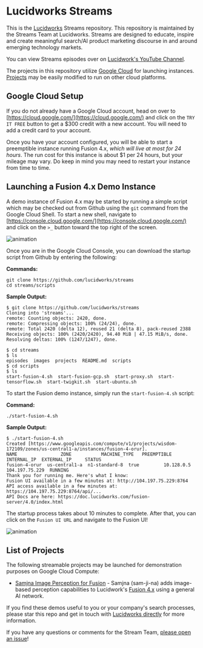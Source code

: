 # Lucidworks Streams
This is the [Lucidworks](https://lucidworks.com/) Streams repository. This repository is maintained by the Streams Team at Lucidworks. Streams are designed to educate, inspire and create meaningful search/AI product marketing discourse in and around emerging technology markets.

You can view Streams episodes over on [Lucidwork's YouTube Channel](https://www.youtube.com/user/LucidWorksSearch).

The projects in this repository utilize [Google Cloud](https://cloud.google.com/) for launching instances. [Projects](https://github.com/lucidworks/streams/blob/master/README.md#list-of-projects) may be easily modified to run on other cloud platforms.

## Google Cloud Setup
If you do not already have a Google Cloud account, head on over to [https://cloud.google.com/](https://cloud.google.com/) and click on the `TRY IT FREE` button to get a $300 credit with a new account. You will need to add a credit card to your account.

Once you have your account configured, you will be able to start a preemptible instance running Fusion 4.x, *which will live at most for 24 hours*. The run cost for this instance is about $1 per 24 hours, but your mileage may vary. Do keep in mind you may need to restart your instance from time to time.

## Launching a Fusion 4.x Demo Instance
A demo instance of Fusion 4.x may be started by running a simple script which may be checked out from Github using the `git` command from the Google Cloud Shell. To start a new shell, navigate to [https://console.cloud.google.com/](https://console.cloud.google.com/) and click on the `>_` button toward the top right of the screen.

![animation](https://github.com/lucidworks/streams/blob/master/assets/images/cloudshell.gif?raw=true)

Once you are in the Google Cloud Console, you can download the startup script from Github by entering the following:

**Commands:**
```
git clone https://github.com/lucidworks/streams
cd streams/scripts
```

**Sample Output:**
```
$ git clone https://github.com/lucidworks/streams
Cloning into 'streams'...
remote: Counting objects: 2420, done.
remote: Compressing objects: 100% (24/24), done.
remote: Total 2420 (delta 12), reused 21 (delta 8), pack-reused 2388
Receiving objects: 100% (2420/2420), 94.40 MiB | 47.15 MiB/s, done.
Resolving deltas: 100% (1247/1247), done.

$ cd streams
$ ls
episodes  images  projects  README.md  scripts
$ cd scripts
$ ls
start-fusion-4.sh  start-fusion-gcp.sh  start-proxy.sh  start-tensorflow.sh  start-twigkit.sh  start-ubuntu.sh
```

To start the Fusion demo instance, simply run the `start-fusion-4.sh` script:

**Command:**
```
./start-fusion-4.sh
```

**Sample Output:**
```
$ ./start-fusion-4.sh
Created [https://www.googleapis.com/compute/v1/projects/wisdom-172109/zones/us-central1-a/instances/fusion-4-orur].
NAME                ZONE           MACHINE_TYPE   PREEMPTIBLE  INTERNAL_IP  EXTERNAL_IP     STATUS
fusion-4-orur  us-central1-a  n1-standard-8  true         10.128.0.5   104.197.75.229  RUNNING
Thank you for running me. Here's what I know:
Fusion UI available in a few minutes at: http://104.197.75.229:8764
API access available in a few minutes at: https://104.197.75.229:8764/api/...
API Docs are here: https://doc.lucidworks.com/fusion-server/4.0/index.html
```

The startup process takes about 10 minutes to complete. After that, you can click on the `Fusion UI URL` and navigate to the Fusion UI!

![animation](https://github.com/lucidworks/streams/blob/master/assets/images/startfusion.gif?raw=true)

## List of Projects
The following streamable projects may be launched for demonstration purposes on Google Cloud Compute:

- [Samjna Image Perception for Fusion](https://github.com/lucidworks/streams/tree/master/projects/samjna) - Samjna (sam-ji-na) adds image-based perception capabilities to Lucidwork's [Fusion 4.x](https://lucidworks.com/products/fusion-server/) using a general AI network.

If you find these demos useful to you or your company's search processes, please star this repo and get in touch with [Lucidworks directly](https://lucidworks.com/ppc/lucidworks-fusion-solr/?utm_source=streams) for more information. 

If you have any questions or comments for the Stream Team, [please open an issue](https://github.com/lucidworks/streams/issues)!
